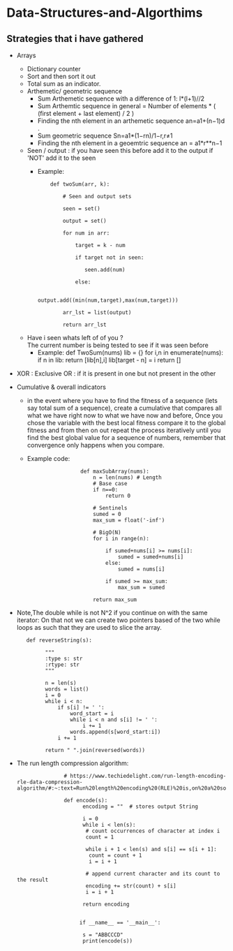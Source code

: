 # Data-Structures-and-Algorthims

 Strategies that i have gathered
---------------------------------

- Arrays
  - Dictionary counter
  - Sort and then sort it out
  - Total sum as an indicator.
  - Arthemetic/ geometric sequence
    - Sum Arthemetic sequence with a difference of 1: l*(l+1)//2
    - Sum Arthemtic sequence in general = Number of elements * ( (first element + last element) / 2 )
    - Finding the nth element in an arthemetic sequence an=a1+(n−1)d .
    - Sum geometric sequence Sn=a1*(1−rn)/1−r,r≠1 
    - Finding the nth element in a geoemtric sequence an = a1*r**n−1
  - Seen / output : if you have seen this before add it to the output if 'NOT' add it to the seen
    - Example:
              
              def twoSum(arr, k):
                  
                  # Seen and output sets
                  
                  seen = set()
                  
                  output = set()
                  
                  for num in arr:
                  
                      target = k - num
                      
                      if target not in seen:
                      
                         seen.add(num)
                      
                      else:
                           
                          output.add((min(num,target),max(num,target)))
                  
                  arr_lst = list(output)
                  
                  return arr_lst
                  
  - Have i seen whats left of of you ?    
    The current number is being tested to see if it was seen before
      - Example:
                 def TwoSum(nums)
                            lib = {}
                            for i,n in enumerate(nums):
                                if n in lib:
                                     return [lib[n],i]
                                lib[target - n] = i
                            return []

 - XOR : Exclusive OR : if it is present in one but not present in the other
 
 - Cumulative & overall indicators
    * in the event where you have to find the fitness of a sequence (lets say total sum of a sequence), create a cumulative 
    that compares all what we have right now to what we have now and before, Once you chose the variable with the best local fitness
    compare it to the global fitness and from then on out repeat the process iteratively until you find the best global value
    for a sequence of numbers, remember that convergence only happens when you compare.
    * Example code:
    
                           def maxSubArray(nums):
                               n = len(nums) # Length
                               # Base case
                               if n==0:
                                   return 0

                               # Sentinels
                               sumed = 0
                               max_sum = float('-inf')

                               # BigO(N)
                               for i in range(n):    

                                   if sumed+nums[i] >= nums[i]:
                                       sumed = sumed+nums[i]
                                   else:
                                       sumed = nums[i]        

                                   if sumed >= max_sum:
                                       max_sum = sumed

                               return max_sum
                               
 - Note,The double while is not N^2 if you continue on with the same iterator:
      On that not we can create two pointers based of the two while loops as such that they are used to slice the array.
          
          
          def reverseString(s):
                
                """
                :type s: str
                :rtype: str
                """
                
                n = len(s)
                words = list()
                i = 0
                while i < n:
                    if s[i] != ' ':
                        word_start = i
                        while i < n and s[i] != ' ':
                            i += 1
                        words.append(s[word_start:i])
                    i += 1

                return " ".join(reversed(words))
                
  - The run length compression algorithm:
  
                       # https://www.techiedelight.com/run-length-encoding-rle-data-compression-algorithm/#:~:text=Run%20length%20encoding%20(RLE)%20is,on%20a%20solid%20white%20background.
                       
                       def encode(s):
                             encoding = ""  # stores output String

                             i = 0
                             while i < len(s):
                              # count occurrences of character at index i
                              count = 1

                              while i + 1 < len(s) and s[i] == s[i + 1]:
                               count = count + 1
                               i = i + 1

                              # append current character and its count to the result
                              encoding += str(count) + s[i]
                              i = i + 1

                             return encoding


                            if __name__ == '__main__':

                             s = "ABBCCCD"
                             print(encode(s))


                
        
                
            
     







   










 
